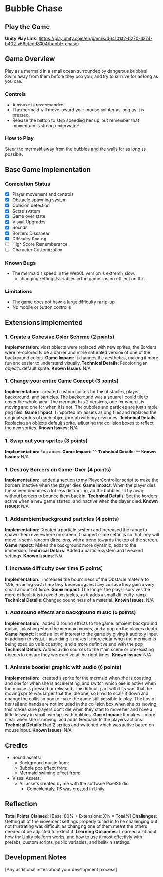 # Bubble Chase

## Play the Game
**Unity Play Link**: (https://play.unity.com/en/games/d6410132-b270-4274-b402-a66cfcdd8304/bubble-chase)

## Game Overview
Play as a mermaid in a small ocean surrounded by dangerous bubbles! Swim away from them before they pop you, and try to survive for as long as you can.

### Controls
- A mouse is reccomended
- The mermaid will move toward your mouse pointer as long as it is pressed.
- Release the button to stop speeding her up, but remember that momentum is strong underwater!

### How to Play
Steer the mermaid away from the bubbles and the walls for as long as possible.

## Base Game Implementation

### Completion Status
- [x] Player movement and controls
- [x] Obstacle spawning system
- [x] Collision detection
- [x] Score system
- [x] Game over state
- [X] Visual Upgrades
- [X] Sounds
- [X] Borders Dissapear
- [X] Difficulty Scaling
- [ ] High Score Rememberance
- [ ] Character Customization

### Known Bugs
- The mermaid's speed in the WebGL version is extremly slow.
  - changing settings/variables in the game has no effcect on this.

### Limitations
- The game does not have a large difficulty ramp-up
- No mobile or button controlls

## Extensions Implemented

### 1. Create a Cohesive Color Scheme (2 points)
**Implementation**: Most objects were replaced with new sprites, the Borders were re-colored to be a darker and more saturated version of one of the background colors.
**Game Impact**: It changes the aesthetics, making it more fun and easier to understand visually.
**Technical Details**: Recoloring an object's default sprite.
**Known Issues**: N/A

### 1. Change your entire Game Concept (3 points)
**Implementation**: I created custom sprites for the obstacles, player, background, and particles. The background was a square I could tile to cover the whole area. The mermaid has 2 versions, one for when it is moving and one for when it is not. The bubbles and particles are just simple png files.
**Game Impact**: I imported my assets as png files and replaced the original sprites of each object/prefab with my new ones.
**Technical Details**: Replacing an objects default sprite, adjusting the collision boxes to reflect the new sprites.
**Known Issues**: N/A

### 1. Swap out your sprites (3 points)
**Implementation**: See above
**Game Impact**: ^^
**Technical Details**: ^^
**Known Issues**: N/A

### 1. Destroy Borders on Game-Over (4 points)
**Implementation**: I added a section to my PlayerController script to make the borders inactive when the player dies.
**Game Impact**: When the player dies the screen becomes a lot less distracting, ad the bubbles all fly away without borders to bounce them back in.
**Technical Details**: Set the borders active when a new game started, and inactive when the player died.
**Known Issues**: N/A

### 1. Add ambient background particles (4 points)
**Implementation**: Created a particle system and increased the range to spawn them everywhere on screen. Changed some settings so that they will move in semi-random directions, with a trend towards the top of the screen.
**Game Impact**: Makes the background more dynamic, adds to the immersion.
**Technical Details**: Added a particle system and tweaked settings.
**Known Issues**: N/A

### 1. Increase difficulty over time (5 points)
**Implementation**: I increased the bounciness of the Obstacle material to 1.05, meaning each time they bounce against any surface they gain a very small amount of force. 
**Game Impact**: The longer the player survives the more difficult it is to avoid obstacles, so it adds a small difficulty-ramp.
**Technical Details**: Changed bounciness of a material.
**Known Issues**: N/A

### 1. Add sound effects and background music (5 points)
**Implementation**: I added 3 sound effects to the game: ambient background music, splashing when the mermaid moves, and a pop on the players death.
**Game Impact**: It adds a lot of interest to the game by giving it auditory input in addition to visual. I also thing it makes it more clear when the mermaid is being sped up vs is coasting, and a more definitive end with the pop.
**Technical Details**: Added audio sources to the main scene or pre-existing objects to ensure they were active at the right times.
**Known Issues**: N/A

### 1. Animate booster graphic with audio (6 points)
**Implementation**: I created a sprite for the mermaid when she is coasting and one for when she is accelerating, and switch which one is active when the mouse is pressed or released. The difficult part with this was that the moving sprite was larger that the idle one, so I had to scale it down and change the collision box to make the game still possible to play. The tips of her tail and hands are not included in the collision box when she os moving, this makes sure players don't die when they start to move her and have a little leeway in small overlaps with bubbles.
**Game Impact**: It makes it more clear when she is moving, and adds feedback to the players actions.
**Technical Details**: Had 2 sprites and switched which was active based on mouse input.
**Known Issues**: N/A

## Credits
- Sound assets:
  - Background music from:
  - Bubble pop effect from:
  - Mermaid swiming effect from:
- Visual Assets:
  - All assets created by me with the software PixelStudio
    - Coincidentaly, PS was created in Unity

## Reflection
**Total Points Claimed**: [Base: 80% + Extensions: X% = Total%]
**Challenges**: Getting all of the movement settings properly tuned in to be challenging but not frustrating was difficult, as changing one of them meant the others needed ot be adjusted to reflect it.
**Learning Outcomes**: I learned a lot aout how the Unity platform works, and how to use it most effectivly with prefabs, custom scripts, public variables, and built-in settings.

## Development Notes
[Any additional notes about your development process]
